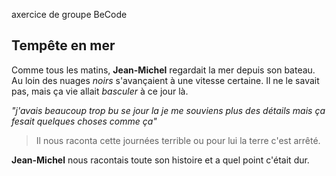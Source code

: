 axercice de groupe BeCode
## Tempête en mer
Comme tous les matins, **Jean-Michel** regardait la mer depuis son bateau.
Au loin des nuages *noirs* s'avançaient à une vitesse certaine.
Il ne le savait pas, mais ça vie allait *basculer* à ce jour là.


*"j'avais beaucoup trop bu se jour la je me souviens plus des détails mais ça fesait quelques choses comme ça"*
>Il nous raconta cette journées terrible ou pour lui la terre c'est arrêté.

**Jean-Michel** nous racontais toute son histoire et a quel point c'était dur.



